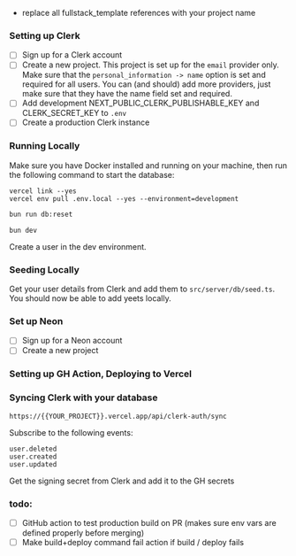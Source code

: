 - replace all fullstack_template references with your project name

### Setting up Clerk

- [ ] Sign up for a Clerk account
- [ ] Create a new project. This project is set up for the `email` provider only. Make sure that the `personal_information -> name` option is set and required for all users. You can (and should) add more providers, just make sure that they have the name field set and required.
- [ ] Add development NEXT_PUBLIC_CLERK_PUBLISHABLE_KEY and CLERK_SECRET_KEY to `.env`
- [ ] Create a production Clerk instance

### Running Locally

Make sure you have Docker installed and running on your machine, then run the following command to start the database:

```
vercel link --yes
vercel env pull .env.local --yes --environment=development
```

```bash
bun run db:reset
```

```
bun dev
```

Create a user in the dev environment.

### Seeding Locally

Get your user details from Clerk and add them to `src/server/db/seed.ts`. You should now be able to add yeets locally.

### Set up Neon

- [ ] Sign up for a Neon account
- [ ] Create a new project

### Setting up GH Action, Deploying to Vercel

### Syncing Clerk with your database

```
https://{{YOUR_PROJECT}}.vercel.app/api/clerk-auth/sync
```

Subscribe to the following events:

```
user.deleted
user.created
user.updated
```

Get the signing secret from Clerk and add it to the GH secrets

### todo:

- [ ] GitHub action to test production build on PR (makes sure env vars are defined properly before merging)
- [ ] Make build+deploy command fail action if build / deploy fails
